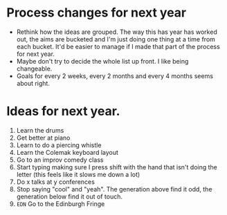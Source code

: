 # Process changes for next year

* Rethink how the ideas are grouped. The way this has year has worked out, the aims are bucketed and I'm just doing one thing at a time from each bucket. It'd be easier to manage if I made that part of the process for next year.
* Maybe don't try to decide the whole list up front. I like being changeable.
* Goals for every 2 weeks, every 2 months and every 4 months seems about right.

# Ideas for next year.

1. Learn the drums
1. Get better at piano
1. Learn to do a piercing whistle
1. Learn the Colemak keyboard layout
1. Go to an improv comedy class
1. Start typing making sure I press shift with the hand that isn't doing the letter (this feels like it slows me down a lot)
1. Do x talks at y conferences
1. Stop saying "cool" and "yeah". The generation above find it odd, the generation below find it out of touch.
1. `EDN` Go to the Edinburgh Fringe
